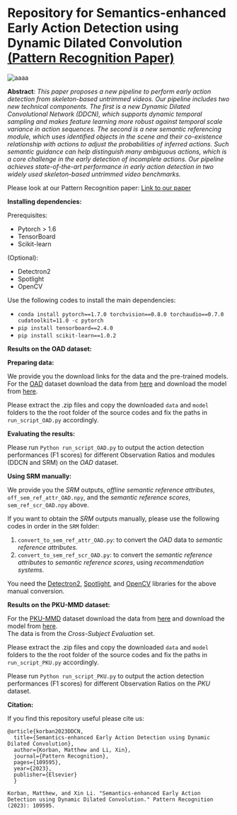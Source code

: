 # Repository for Semantics-enhanced Early Action Detection using Dynamic Dilated Convolution [(Pattern Recognition Paper)](https://www.sciencedirect.com/science/article/abs/pii/S0031320323002960)

![aaaa](https://user-images.githubusercontent.com/59813678/230926803-948c2bfa-cb58-4c48-8e55-621dad4ed2a2.png)



**Abstract**: *This paper proposes a new pipeline to perform early action detection from skeleton-based untrimmed videos. Our pipeline includes two new technical components. The first is a new Dynamic Dilated Convolutional Network (DDCN), which supports dynamic temporal sampling and makes feature learning more robust against temporal scale variance in action sequences. 
The second is a new semantic referencing module, which uses identified objects in the scene and their co-existence relationship with actions to adjust the probabilities of inferred actions. Such semantic guidance can help distinguish many ambiguous actions, which is a core challenge in the early detection of incomplete actions. Our pipeline achieves state-of-the-art performance in early action detection in two widely used skeleton-based untrimmed video benchmarks.*


Please look at our Pattern Recognition paper:
[Link to our paper](https://www.sciencedirect.com/science/article/abs/pii/S0031320323002960)

**Installing dependencies:**

Prerequisites:   
- Pytorch > 1.6 
- TensorBoard  
- Scikit-learn

(Optional):
- Detectron2  
- Spotlight  
- OpenCV

Use the following codes to install the main dependencies:
- ```conda install pytorch==1.7.0 torchvision==0.8.0 torchaudio==0.7.0 cudatoolkit=11.0 -c pytorch```
- ```pip install tensorboard==2.4.0```
- ```pip install scikit-learn==1.0.2```

**Results on the OAD dataset:**

**Preparing data:**

We provide you the download links for the data and the pre-trained models. 
For the [OAD](https://www.icst.pku.edu.cn/struct/Projects/OAD.html) dataset download the data from [here](https://drive.google.com/file/d/1gVPZqDGZcQPLoxkRabi6b4NN09tIpszL/view?usp=sharing) and download the model from [here](https://drive.google.com/file/d/1tHmqnFbKi3UpEvAZTsSo6An969xTWp99/view?usp=sharing).   

Please extract the .zip files and copy the downloaded ```data``` and ```model``` folders to the the root folder of the source codes and fix the paths in ```run_script_OAD.py``` accordingly. 

**Evaluating the results:**

Please run ```Python run_script_OAD.py``` to output the action detection performances (F1 scores) for different Observation Ratios and modules (DDCN and SRM) on the *OAD* dataset.  

**Using SRM manually:**

We provide you the *SRM* outputs, *offline semantic reference attributes*, ```off_sem_ref_attr_OAD.npy```, and the *semantic reference scores*, ```sem_ref_scr_OAD.npy``` above.  

If you want to obtain the *SRM* outputs manually, please use the following codes in order in the ```SRM``` folder:  

1. ```convert_to_sem_ref_attr_OAD.py```: to convert the *OAD* data to *semantic reference attributes*.  
2. ```convert_to_sem_ref_scr_OAD.py```: to convert the *semantic reference attributes* to *semantic reference scores*, using *recommendation systems*.  

You need the [Detectron2](https://github.com/facebookresearch/detectron2), [Spotlight](https://github.com/maciejkula/spotlight), and [OpenCV](https://pypi.org/project/opencv-python/) libraries for the above manual conversion. 

**Results on the PKU-MMD dataset:**   

For the [PKU-MMD](https://www.icst.pku.edu.cn/struct/Projects/PKUMMD.html) dataset download the data from [here](https://drive.google.com/file/d/1WxL5emkbwOUr_5ceQvq98dTC71AQVbRt/view?usp=sharing) and download the model from [here](https://drive.google.com/file/d/1-pOiHugpedRI3e9FDXBWfhlRszVTNgbi/view?usp=sharing).  
The data is from the *Cross-Subject Evaluation* set.  

Please extract the .zip files and copy the downloaded ```data``` and ```model``` folders to the the root folder of the source codes and fix the paths in ```run_script_PKU.py``` accordingly.    

Please run ```Python run_script_PKU.py``` to output the action detection performances (F1 scores) for different Observation Ratios on the *PKU* dataset.  

**Citation:**

If you find this repository useful please cite us:

```
@article{korban2023DDCN,
  title={Semantics-enhanced Early Action Detection using Dynamic Dilated Convolution},
  author={Korban, Matthew and Li, Xin},
  journal={Pattern Recognition},
  pages={109595},
  year={2023},
  publisher={Elsevier}
  }
  ```
  
  ```
  Korban, Matthew, and Xin Li. "Semantics-enhanced Early Action Detection using Dynamic Dilated Convolution." Pattern Recognition (2023): 109595.
  ```


